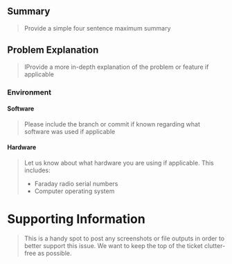 ## Summary
>Provide a simple four sentence maximum summary

## Problem Explanation
> IProvide a more in-depth explanation of the problem or feature if applicable

### Environment
#### Software 
>Please include the branch or commit if known regarding what software was used if applicable

#### Hardware
>Let us know about what hardware you are using if applicable. This includes:
>- Faraday radio serial numbers
>- Computer operating system

# Supporting Information
> This is a handy spot to post any screenshots or file outputs in order to better support this issue. We want to keep the top of the ticket clutter-free as possible.
